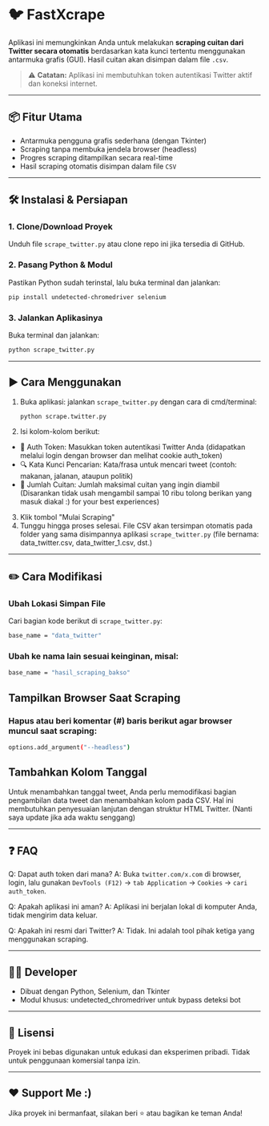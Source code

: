 # 🐦 FastXcrape

Aplikasi ini memungkinkan Anda untuk melakukan **scraping cuitan dari Twitter secara otomatis** berdasarkan kata kunci tertentu menggunakan antarmuka grafis (GUI). Hasil cuitan akan disimpan dalam file `.csv`.

> ⚠️ **Catatan:** Aplikasi ini membutuhkan token autentikasi Twitter aktif dan koneksi internet.

---

## 📦 Fitur Utama

- Antarmuka pengguna grafis sederhana (dengan Tkinter)
- Scraping tanpa membuka jendela browser (headless)
- Progres scraping ditampilkan secara real-time
- Hasil scraping otomatis disimpan dalam file `CSV`

---

## 🛠️ Instalasi & Persiapan

### 1. **Clone/Download Proyek**
Unduh file `scrape_twitter.py` atau clone repo ini jika tersedia di GitHub.

### 2. **Pasang Python & Modul**
Pastikan Python sudah terinstal, lalu buka terminal dan jalankan:

```bash
pip install undetected-chromedriver selenium
```

### 3. **Jalankan Aplikasinya**
Buka terminal dan jalankan:

```bash
python scrape_twitter.py
```

---

## ▶️ Cara Menggunakan
1. Buka aplikasi: jalankan `scrape_twitter.py` dengan cara di cmd/terminal:
   ```bash
   python scrape.twitter.py
   ```
2. Isi kolom-kolom berikut:
  -  🔐 Auth Token: Masukkan token autentikasi Twitter Anda (didapatkan melalui login dengan browser dan melihat cookie auth_token)
  -  🔍 Kata Kunci Pencarian: Kata/frasa untuk mencari tweet (contoh: makanan, jalanan, ataupun politik)
  -  🔢 Jumlah Cuitan: Jumlah maksimal cuitan yang ingin diambil (Disarankan tidak usah mengambil sampai 10 ribu tolong berikan yang masuk diakal :) for your best experiences)
3. Klik tombol "Mulai Scraping"
4. Tunggu hingga proses selesai. File CSV akan tersimpan otomatis pada folder yang sama disimpannya aplikasi `scrape_twitter.py` (file bernama: data_twitter.csv, data_twitter_1.csv, dst.)

---

## ✏️ Cara Modifikasi

### **Ubah Lokasi Simpan File**
Cari bagian kode berikut di `scrape_twitter.py`:
```bash
base_name = "data_twitter"
```

### **Ubah ke nama lain sesuai keinginan, misal:**
```bash
base_name = "hasil_scraping_bakso"
```

## Tampilkan Browser Saat Scraping
### **Hapus atau beri komentar (#) baris berikut agar browser muncul saat scraping:**
```bash
options.add_argument("--headless")
```

## Tambahkan Kolom Tanggal
Untuk menambahkan tanggal tweet, Anda perlu memodifikasi bagian pengambilan data tweet dan menambahkan kolom pada CSV. Hal ini membutuhkan penyesuaian lanjutan dengan struktur HTML Twitter. (Nanti saya update jika ada waktu senggang)

---

## ❓ FAQ
Q: Dapat auth token dari mana?
A: Buka `twitter.com/x.com` di browser, login, lalu gunakan `DevTools (F12)` → `tab Application` → `Cookies` → `cari auth_token`.

Q: Apakah aplikasi ini aman?
A: Aplikasi ini berjalan lokal di komputer Anda, tidak mengirim data keluar.

Q: Apakah ini resmi dari Twitter?
A: Tidak. Ini adalah tool pihak ketiga yang menggunakan scraping.

---

## 🧑‍💻 Developer
- Dibuat dengan Python, Selenium, dan Tkinter
- Modul khusus: undetected_chromedriver untuk bypass deteksi bot

---

## 📄 Lisensi
Proyek ini bebas digunakan untuk edukasi dan eksperimen pribadi. Tidak untuk penggunaan komersial tanpa izin.

---

## ❤️ Support Me :)
Jika proyek ini bermanfaat, silakan beri ⭐ atau bagikan ke teman Anda!
